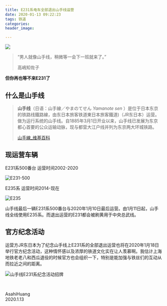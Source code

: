 ```yaml
---
title: E231系电车全部退出山手线运营
date: 2020-01-13 09:22:23
tags: 铁道
categories:
header_image:

---
```


![](https://images-asahih-com.s3.ap-northeast-1.amazonaws.com/blog/2020/04/04/IMG_4266.jpeg)

> “男人就像山手线，稍微等一会下一班就来了。”
>
> 高嶋知佐子

**但你再也等不来E231了**

<!--more-->

## 什么是山手线

> **山手线**（日语：山手線／やまのてせん *Yamanote sen* ）是位于日本东京的铁路线鐵路線，由东日本旅客铁道東日本旅客鐵道)（JR东日本）运营。做为运行系统的山手线。自1885年3月1日开业以来，山手线已发展为东京都心首要的公众运输动脉，现与都营大江户线并列为东京两大环城铁路。
>
> [山手線_维基百科]([https://zh.wikipedia.org/wiki/%E5%B1%B1%E6%89%8B%E7%B7%9A](https://zh.wikipedia.org/wiki/山手線))

## 现运营车辆

E231系500番台	运营时间2002-2020

![E231-500](https://images-asahih-com.s3.ap-northeast-1.amazonaws.com/blog/2020/04/04/IMG_4274.jpeg)

E235系 运营时间2014-现在

![E235](https://images-asahih-com.s3.ap-northeast-1.amazonaws.com/blog/2020/04/04/IMG_4275.jpeg)

山手线最后一辆E231系500番台与2020年1月10日最后运营。由1月11日起，山手线全线使用E235系。而退出运营的E231都会被刷黄用于中央总武线。

## 官方纪念活动

运营方JR东日本为了纪念山手线上E231系的全部退出运营也将在2020年1月18日举行官方纪念活动，这种情怀感以及浓厚的铁道文化实在让人羡慕啊。我估计上海地铁老老八和西瓜退役的时候官方也会组织一下，特别是能加强与铁丝们的互动从而拉近之间的距离。

![山手线E231系纪念活动招牌](https://images-asahih-com.s3.ap-northeast-1.amazonaws.com/blog/2020/04/04/IMG_0678.jpeg)



​    

AsahiHuang  
2020.1.13